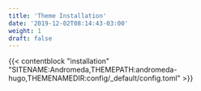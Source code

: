 ```yaml
---
title: 'Theme Installation'
date: '2019-12-02T08:14:43-03:00'
weight: 1
draft: false
---
```


{{< contentblock "installation" "SITENAME:Andromeda,THEMEPATH:andromeda-hugo,THEMENAMEDIR:config/_default/config.toml" >}}
